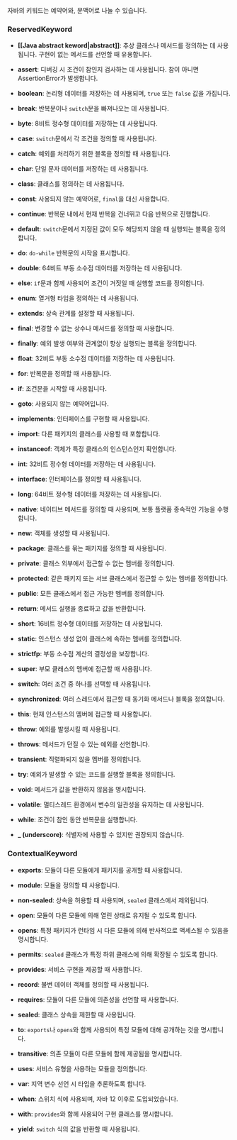 자바의 키워드는 예약어와, 문맥어로 나눌 수 있습니다.

### ReservedKeyword

- **[[Java abstract keword|abstract]]**: 추상 클래스나 메서드를 정의하는 데 사용됩니다. 구현이 없는 메서드를 선언할 때 유용합니다.

- **assert**: 디버깅 시 조건이 참인지 검사하는 데 사용됩니다. 참이 아니면 AssertionError가 발생합니다.

- **boolean**: 논리형 데이터를 저장하는 데 사용되며, `true` 또는 `false` 값을 가집니다.

- **break**: 반복문이나 `switch`문을 빠져나오는 데 사용됩니다.

- **byte**: 8비트 정수형 데이터를 저장하는 데 사용됩니다.

- **case**: `switch`문에서 각 조건을 정의할 때 사용됩니다.

- **catch**: 예외를 처리하기 위한 블록을 정의할 때 사용됩니다.

- **char**: 단일 문자 데이터를 저장하는 데 사용됩니다.

- **class**: 클래스를 정의하는 데 사용됩니다.

- **const**: 사용되지 않는 예약어로, `final`을 대신 사용합니다.

- **continue**: 반복문 내에서 현재 반복을 건너뛰고 다음 반복으로 진행합니다.

- **default**: `switch`문에서 지정된 값이 모두 해당되지 않을 때 실행되는 블록을 정의합니다.

- **do**: `do-while` 반복문의 시작을 표시합니다.

- **double**: 64비트 부동 소수점 데이터를 저장하는 데 사용됩니다.

- **else**: `if`문과 함께 사용되어 조건이 거짓일 때 실행할 코드를 정의합니다.

- **enum**: 열거형 타입을 정의하는 데 사용됩니다.

- **extends**: 상속 관계를 설정할 때 사용됩니다.

- **final**: 변경할 수 없는 상수나 메서드를 정의할 때 사용합니다.

- **finally**: 예외 발생 여부와 관계없이 항상 실행되는 블록을 정의합니다.

- **float**: 32비트 부동 소수점 데이터를 저장하는 데 사용됩니다.

- **for**: 반복문을 정의할 때 사용됩니다.

- **if**: 조건문을 시작할 때 사용됩니다.

- **goto**: 사용되지 않는 예약어입니다.

- **implements**: 인터페이스를 구현할 때 사용됩니다.

- **import**: 다른 패키지의 클래스를 사용할 때 포함합니다.

- **instanceof**: 객체가 특정 클래스의 인스턴스인지 확인합니다.

- **int**: 32비트 정수형 데이터를 저장하는 데 사용됩니다.

- **interface**: 인터페이스를 정의할 때 사용됩니다.

- **long**: 64비트 정수형 데이터를 저장하는 데 사용됩니다.

- **native**: 네이티브 메서드를 정의할 때 사용되며, 보통 플랫폼 종속적인 기능을 수행합니다.

- **new**: 객체를 생성할 때 사용됩니다.

- **package**: 클래스를 묶는 패키지를 정의할 때 사용됩니다.

- **private**: 클래스 외부에서 접근할 수 없는 멤버를 정의합니다.

- **protected**: 같은 패키지 또는 서브 클래스에서 접근할 수 있는 멤버를 정의합니다.

- **public**: 모든 클래스에서 접근 가능한 멤버를 정의합니다.

- **return**: 메서드 실행을 종료하고 값을 반환합니다.

- **short**: 16비트 정수형 데이터를 저장하는 데 사용됩니다.

- **static**: 인스턴스 생성 없이 클래스에 속하는 멤버를 정의합니다.

- **strictfp**: 부동 소수점 계산의 결정성을 보장합니다.

- **super**: 부모 클래스의 멤버에 접근할 때 사용됩니다.

- **switch**: 여러 조건 중 하나를 선택할 때 사용됩니다.

- **synchronized**: 여러 스레드에서 접근할 때 동기화 메서드나 블록을 정의합니다.

- **this**: 현재 인스턴스의 멤버에 접근할 때 사용합니다.

- **throw**: 예외를 발생시킬 때 사용됩니다.

- **throws**: 메서드가 던질 수 있는 예외를 선언합니다.

- **transient**: 직렬화되지 않을 멤버를 정의합니다.

- **try**: 예외가 발생할 수 있는 코드를 실행할 블록을 정의합니다.

- **void**: 메서드가 값을 반환하지 않음을 명시합니다.

- **volatile**: 멀티스레드 환경에서 변수의 일관성을 유지하는 데 사용됩니다.

- **while**: 조건이 참인 동안 반복문을 실행합니다.

- **_ (underscore)**: 식별자에 사용할 수 있지만 권장되지 않습니다.

### ContextualKeyword

- **exports**: 모듈이 다른 모듈에게 패키지를 공개할 때 사용합니다.

- **module**: 모듈을 정의할 때 사용합니다.

- **non-sealed**: 상속을 허용할 때 사용되며, `sealed` 클래스에서 제외됩니다.

- **open**: 모듈이 다른 모듈에 의해 열린 상태로 유지될 수 있도록 합니다.

- **opens**: 특정 패키지가 런타임 시 다른 모듈에 의해 반사적으로 액세스될 수 있음을 명시합니다.

- **permits**: `sealed` 클래스가 특정 하위 클래스에 의해 확장될 수 있도록 합니다.

- **provides**: 서비스 구현을 제공할 때 사용합니다.

- **record**: 불변 데이터 객체를 정의할 때 사용됩니다.

- **requires**: 모듈이 다른 모듈에 의존성을 선언할 때 사용합니다.

- **sealed**: 클래스 상속을 제한할 때 사용됩니다.

- **to**: `exports`나 `opens`와 함께 사용되어 특정 모듈에 대해 공개하는 것을 명시합니다.

- **transitive**: 의존 모듈이 다른 모듈에 함께 제공됨을 명시합니다.

- **uses**: 서비스 유형을 사용하는 모듈을 정의합니다.

- **var**: 지역 변수 선언 시 타입을 추론하도록 합니다.

- **when**: 스위치 식에 사용되며, 자바 12 이후로 도입되었습니다.

- **with**: `provides`와 함께 사용되어 구현 클래스를 명시합니다.

- **yield**: `switch` 식의 값을 반환할 때 사용됩니다.